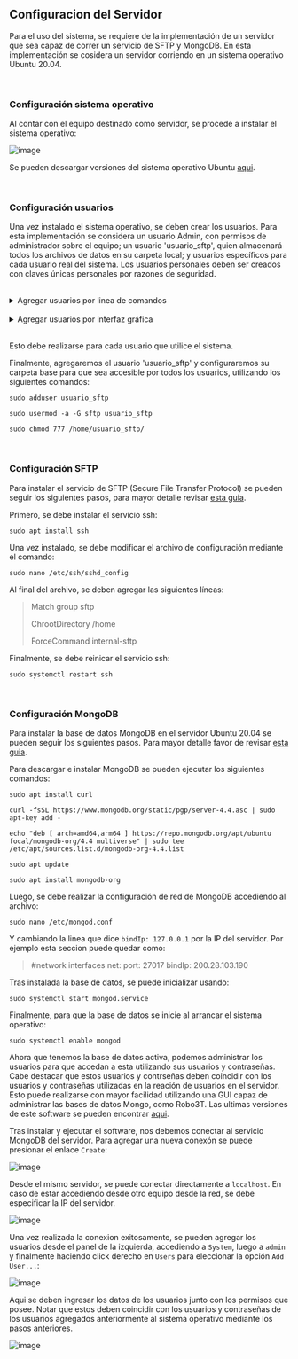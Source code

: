 ## Configuracion del Servidor

Para el uso del sistema, se requiere de la implementación de un servidor que sea capaz de correr un servicio de SFTP y MongoDB. 
En esta implementación se cosidera un servidor corriendo en un sistema operativo Ubuntu 20.04.

<br/>

### Configuración sistema operativo

Al contar con el equipo destinado como servidor, se procede a instalar el sistema operativo:

![image](https://user-images.githubusercontent.com/83187517/176061639-15ef249c-8d3d-4091-b310-304d7ff9b589.png)

Se pueden descargar versiones del sistema operativo Ubuntu [aqui](https://releases.ubuntu.com/).

<br/>

### Configuración usuarios

Una vez instalado el sistema operativo, se deben crear los usuarios. Para esta implementación se considera un usuario Admin, con permisos de administrador sobre el equipo; un usuario 'usuario_sftp', quien almacenará todos los archivos de datos en su carpeta local; y usuarios específicos para cada usuario real del sistema.
Los usuarios personales deben ser creados con claves únicas personales por razones de seguridad. 

<br/>

<details>
  <summary>Agregar usuarios por linea de comandos</summary>
  <br/>
  
> Estos usuarios se pueden agregar al servidor usando el comando:
> 
> `sudo adduser nombre_usuario`
> 
> Estos usuarios deben pertenecer al grupo 'sftp', el cual puede ser creado utilizando el comando:
> 
> `sudo groupadd sftp`
> 
> El usuario se agrega al grupo mediante:
> 
> `sudo usermod -a -G sftp nombre_usuario`
> 
</details>

<br/>

<details>
  <summary>Agregar usuarios por interfaz gráfica</summary>
  <br/>
  
> Se puede acceder a la configuración de usuarios desde el menu superior derecho:
> 
> ![Captura de pantalla de 2022-06-28 14-44-23](https://user-images.githubusercontent.com/83187517/176259692-e0cc59c4-d7a6-49a7-93c0-f58d50492a2d.png)
> 
> Luego en la barra izquierda, en la parte inferior se encuentra la configuración de usuarios. En este menu, en la esquina superior derecha se encuentra el botón para desbloquear la configuración, ingresando la clave de administrador:
> 
> ![Captura de pantalla de 2022-06-28 14-44-56](https://user-images.githubusercontent.com/83187517/176259965-51ee6e5b-699b-4c9b-b42d-8355034f4ef4.png)
> 
> ![Captura de pantalla de 2022-06-28 14-45-02](https://user-images.githubusercontent.com/83187517/176259982-26e10634-8641-481b-954d-bcb2ca1e06ad.png)
> 
> Una vez desbloqueado, se puede agregar un usuario nuevo desde la esquina superior derecha:
> 
> ![Captura de pantalla de 2022-06-28 14-45-11](https://user-images.githubusercontent.com/83187517/176260180-e8d96ff6-2ece-4ac9-814a-3e747c87564a.png)
> 
> Finalmente, se rellena el formulario con los datos del usuario a ingresar:
> 
> ![Captura de pantalla de 2022-06-28 14-46-00](https://user-images.githubusercontent.com/83187517/176260280-288a37e5-32d2-4fc1-bfae-061345eb4ffa.png)
> 

</details>

<br/>


Esto debe realizarse para cada usuario que utilice el sistema.

Finalmente, agregaremos el usuario 'usuario_sftp' y configuraremos su carpeta base para que sea accesible por todos los usuarios, utilizando los siguientes comandos:

`sudo adduser usuario_sftp`

`sudo usermod -a -G sftp usuario_sftp`

`sudo chmod 777 /home/usuario_sftp/`

<br/>

### Configuración SFTP

Para instalar el servicio de SFTP (Secure File Transfer Protocol) se pueden seguir los siguientes pasos, para mayor detalle revisar [esta guia](https://linuxhint.com/setup-sftp-server-ubuntu/).

Primero, se debe instalar el servicio ssh:

`sudo apt install ssh`

Una vez instalado, se debe modificar el archivo de configuración mediante el comando:

`sudo nano /etc/ssh/sshd_config`

Al final del archivo, se deben agregar las siguientes líneas:


> Match group sftp 
> 
> ChrootDirectory /home
> 
> ForceCommand internal-sftp  

Finalmente, se debe reinicar el servicio ssh:

`sudo systemctl restart ssh`

<br/>

### Configuración MongoDB

Para instalar la base de datos MongoDB en el servidor Ubuntu 20.04 se pueden seguir los siguientes pasos. Para mayor detalle favor de revisar [esta guia](https://www.digitalocean.com/community/tutorials/how-to-install-mongodb-on-ubuntu-20-04-es).

Para descargar e instalar MongoDB se pueden ejecutar los siguientes comandos:

`sudo apt install curl`

`curl -fsSL https://www.mongodb.org/static/pgp/server-4.4.asc | sudo apt-key add -`

`echo "deb [ arch=amd64,arm64 ] https://repo.mongodb.org/apt/ubuntu focal/mongodb-org/4.4 multiverse" | sudo tee /etc/apt/sources.list.d/mongodb-org-4.4.list`

`sudo apt update`

`sudo apt install mongodb-org`

Luego, se debe realizar la configuración de red de MongoDB accediendo al archivo:

`sudo nano /etc/mongod.conf`

Y cambiando la linea que dice `bindIp: 127.0.0.1` por la IP del servidor. Por ejemplo esta seccion puede quedar como:

> #network interfaces
> net:
>   port: 27017
>   bindIp: 200.28.103.190

Tras instalada la base de datos, se puede inicializar usando:


`sudo systemctl start mongod.service`

Finalmente, para que la base de datos se inicie al arrancar el sistema operativo:

`sudo systemctl enable mongod`

Ahora que tenemos la base de datos activa, podemos administrar los usuarios para que accedan a esta utilizando sus usuarios y contraseñas. Cabe destacar que estos usuarios y contrseñas deben coincidir con los usuarios y contraseñas utilizadas en la reación de usuarios en el servidor.
Esto puede realizarse con mayor facilidad utilizando una GUI capaz de administrar las bases de datos Mongo, como Robo3T. Las ultimas versiones de este software se pueden encontrar [aqui](https://github.com/Studio3T/robomongo/releases).

Tras instalar y ejecutar el software, nos debemos conectar al servicio MongoDB del servidor. Para agregar una nueva conexón se puede presionar el enlace `Create`:

![image](https://user-images.githubusercontent.com/83187517/176067090-bc91775c-28bb-41a2-945f-85b8d5a24ceb.png)

Desde el mismo servidor, se puede conectar directamente a `localhost`. En caso de estar accediendo desde otro equipo desde la red, se debe especificar la IP del servidor.

![image](https://user-images.githubusercontent.com/83187517/176067303-f963b31c-ef81-4e54-b204-b543f44c83b7.png)

Una vez realizada la conexion exitosamente, se pueden agregar los usuarios desde el panel de la izquierda, accediendo a `System`, luego a `admin` y finalmente haciendo click derecho en `Users` para eleccionar la opción `Add User...`:

![image](https://user-images.githubusercontent.com/83187517/176068269-e6986a09-5be3-4445-8e11-923afc9bd15a.png)

Aqui se deben ingresar los datos de los usuarios junto con los permisos que posee. Notar que estos deben coincidir con los usuarios y contraseñas de los usuarios agregados anteriormente al sistema operativo mediante los pasos anteriores.

![image](https://user-images.githubusercontent.com/83187517/176068593-6cdad4ff-7d13-4206-acf6-3f890b2e9b39.png)


  
  
